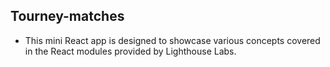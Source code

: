 ## Tourney-matches
- This mini React app is designed to showcase various concepts covered in the React modules provided by Lighthouse Labs.
